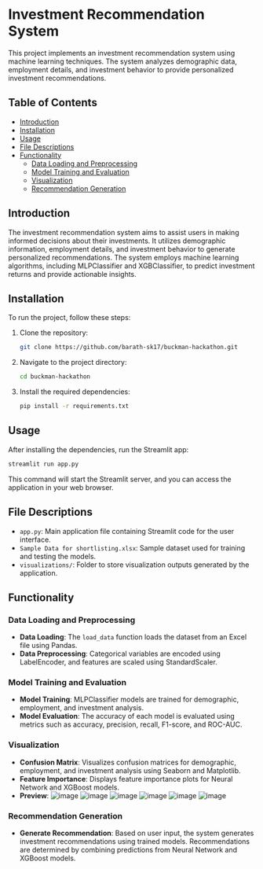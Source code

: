 # Investment Recommendation System

This project implements an investment recommendation system using machine learning techniques. The system analyzes demographic data, employment details, and investment behavior to provide personalized investment recommendations.

## Table of Contents

- [Introduction](#introduction)
- [Installation](#installation)
- [Usage](#usage)
- [File Descriptions](#file-descriptions)
- [Functionality](#functionality)
  - [Data Loading and Preprocessing](#data-loading-and-preprocessing)
  - [Model Training and Evaluation](#model-training-and-evaluation)
  - [Visualization](#visualization)
  - [Recommendation Generation](#recommendation-generation)

## Introduction

The investment recommendation system aims to assist users in making informed decisions about their investments. It utilizes demographic information, employment details, and investment behavior to generate personalized recommendations. The system employs machine learning algorithms, including MLPClassifier and XGBClassifier, to predict investment returns and provide actionable insights.

## Installation

To run the project, follow these steps:

1. Clone the repository:

   ```bash
   git clone https://github.com/barath-sk17/buckman-hackathon.git
   ```

2. Navigate to the project directory:

   ```bash
   cd buckman-hackathon
   ```

3. Install the required dependencies:

   ```bash
   pip install -r requirements.txt
   ```

## Usage

After installing the dependencies, run the Streamlit app:

```bash
streamlit run app.py
```

This command will start the Streamlit server, and you can access the application in your web browser.

## File Descriptions

- `app.py`: Main application file containing Streamlit code for the user interface.
- `Sample Data for shortlisting.xlsx`: Sample dataset used for training and testing the models.
- `visualizations/`: Folder to store visualization outputs generated by the application.

## Functionality

### Data Loading and Preprocessing

- **Data Loading**: The `load_data` function loads the dataset from an Excel file using Pandas.
- **Data Preprocessing**: Categorical variables are encoded using LabelEncoder, and features are scaled using StandardScaler.

### Model Training and Evaluation

- **Model Training**: MLPClassifier models are trained for demographic, employment, and investment analysis.
- **Model Evaluation**: The accuracy of each model is evaluated using metrics such as accuracy, precision, recall, F1-score, and ROC-AUC.

### Visualization

- **Confusion Matrix**: Visualizes confusion matrices for demographic, employment, and investment analysis using Seaborn and Matplotlib.
- **Feature Importance**: Displays feature importance plots for Neural Network and XGBoost models.
- **Preview**:
   ![image](https://github.com/barath-sk17/buckman-hackathon/assets/127032804/ad1f1c8e-bd4c-450b-80f3-3793a1a1a7c2)
   ![image](https://github.com/barath-sk17/buckman-hackathon/assets/127032804/d19da423-9ce4-48f1-a7bd-a58860afd40a)
   ![image](https://github.com/barath-sk17/buckman-hackathon/assets/127032804/ccfa22c2-9f49-47a0-9cdf-1c934ee715a5)
   ![image](https://github.com/barath-sk17/buckman-hackathon/assets/127032804/c22ba960-4117-4446-822d-35db56dc24e5)
   ![image](https://github.com/barath-sk17/buckman-hackathon/assets/127032804/3b30929d-a0ce-4eed-a33e-5127116cbfa6)
   ![image](https://github.com/barath-sk17/buckman-hackathon/assets/127032804/1dbac0d3-1aae-4710-9ba5-951155404f7e)



### Recommendation Generation

- **Generate Recommendation**: Based on user input, the system generates investment recommendations using trained models. Recommendations are determined by combining predictions from Neural Network and XGBoost models.


